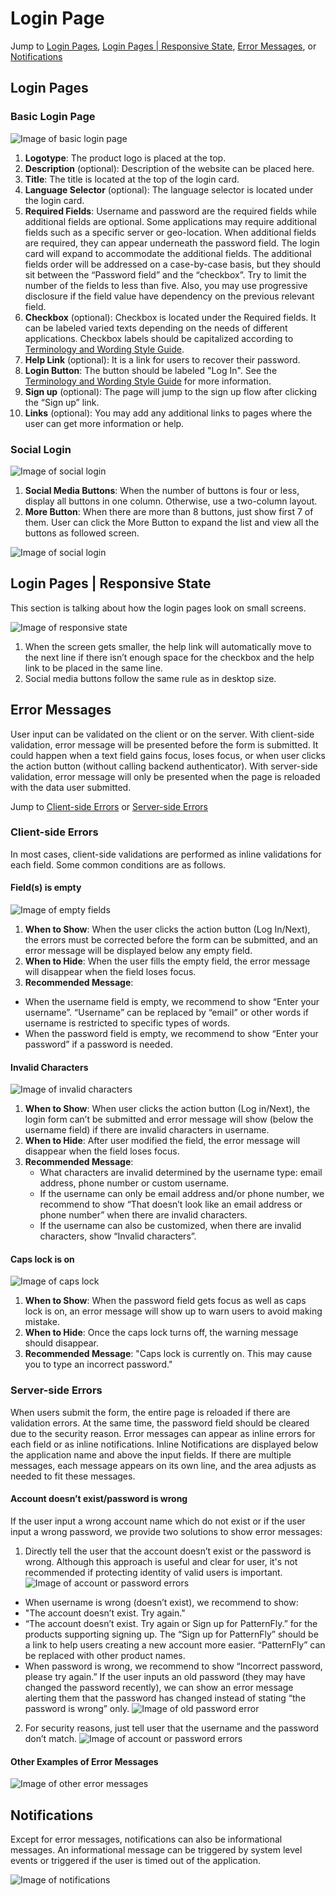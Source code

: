 # Login Page

Jump to [Login Pages](#login-pages), [Login Pages | Responsive State](#login-pages--responsive-state), [Error Messages](#error-messages), or [Notifications](#notifications)

## Login Pages

### Basic Login Page
![Image of basic login page](img/login-page-1.png)
1. **Logotype**: The product logo is placed at the top.
2. **Description** (optional): Description of the website can be placed here.
3. **Title**: The title is located at the top of the login card.
4. **Language Selector** (optional): The language selector is located under the login card.
5. **Required Fields**: Username and password are the required fields while additional fields are optional. Some applications may require additional fields such as a specific server or geo-location. When additional fields are required, they can appear underneath the password field. The login card will expand to accommodate the additional fields.
The additional fields order will be addressed on a case-by-case basis, but they should sit between the “Password field” and the “checkbox”. Try to limit the number of the fields to less than five. Also, you may use progressive disclosure if the field value have dependency on the previous relevant field.
6.  **Checkbox** (optional): Checkbox is located under the Required fields. It can be labeled varied texts depending on the needs of different applications. Checkbox labels should be capitalized according to [Terminology and Wording Style Guide](http://www.patternfly.org/styles/terminology-and-wording/).
7. **Help Link** (optional): It is a link for users to recover their password.
8. **Login Button**: The button should be labeled "Log In". See the [Terminology and Wording Style Guide](http://www.patternfly.org/styles/terminology-and-wording/) for more information.
9. **Sign up** (optional): The page will jump to the sign up flow after clicking the “Sign up” link.
10. **Links** (optional): You may add any additional links to pages where the user can get more information or help.

### Social Login
![Image of social login](img/login-page-4.png)
1. **Social Media Buttons**: When the number of buttons is four or less, display all buttons in one column. Otherwise, use a two-column layout.
2. **More Button**: When there are more than 8 buttons, just show first 7 of them. User can click the More Button to expand the list and view all the buttons as followed screen.

![Image of social login](img/login-page-5.png)

## Login Pages | Responsive State
This section is talking about how the login pages look on small screens.

![Image of responsive state](img/responsive.png)
1. When the screen gets smaller, the help link will automatically move to the next line if there isn’t enough space for the checkbox and the help link to be placed in the same line.
2. Social media buttons follow the same rule as in desktop size.

## Error Messages
User input can be validated on the client or on the server. With client-side validation, error message will be presented before the form is submitted. It could happen when a text field gains focus, loses focus, or when user clicks the action button (without calling backend authenticator). With server-side validation, error message will only be presented when the page is reloaded with the data user submitted.

Jump to [Client-side Errors](#client-side-errors) or [Server-side Errors](#server-side-errors)

### Client-side Errors
In most cases, client-side validations are performed as inline validations for each field. Some common conditions are as follows.

#### Field(s) is empty
![Image of empty fields](img/Message-1.png)
1. **When to Show**: When the user clicks the action button (Log In/Next), the errors must be corrected before the form can be submitted, and an error message will be displayed below any empty field.
2. **When to Hide**: When the user fills the empty field, the error message will disappear when the field loses focus.
3. **Recommended Message**:
  - When the username field is empty, we recommend to show “Enter your username”. “Username” can be replaced by “email” or other words if username is restricted to specific types of words.
  - When the password field is empty, we recommend to show “Enter your password” if a password is needed.

#### Invalid Characters
![Image of invalid characters](img/Message-2.png)
1. **When to Show**: When user clicks the action button (Log in/Next), the login form can’t be submitted and error message will show (below the username field) if there are invalid characters in username.
2. **When to Hide**: After user modified the field, the error message will disappear when the field loses focus.
3. **Recommended Message**:
	- What characters are invalid determined by the username type: email address, phone number or custom username.
	- If the username can only be email address and/or phone number, we recommend to show “That doesn’t look like an email address or phone number” when there are invalid characters.
	- If the username can also be customized, when there are invalid characters, show “Invalid characters”.

#### Caps lock is on
![Image of caps lock](img/Message-3.png)
1. **When to Show**: When the password field gets focus as well as caps lock is on, an error message will show up to warn users to avoid making mistake.
2. **When to Hide**: Once the caps lock turns off, the warning message should disappear.
3. **Recommended Message**: "Caps lock is currently on. This may cause you to type an incorrect password."

### Server-side Errors
When users submit the form, the entire page is reloaded if there are validation errors. At the same time, the password field should be cleared due to the security reason. Error messages can appear as inline errors for each field or as inline notifications. Inline Notifications are displayed below the application name and above the input fields. If there are multiple messages, each message appears on its own line, and the area adjusts as needed to fit these messages.

#### Account doesn’t exist/password is wrong
If the user input a wrong account name which do not exist or if the user input a wrong password, we provide two solutions to show error messages:

1. Directly tell the user that the account doesn’t exist or the password is wrong. Although this approach is useful and clear for user, it's not recommended if protecting identity of valid users is important.
![Image of account or password errors](img/server-1.png)
 - When username is wrong (doesn’t exist), we recommend to show:
  - "The account doesn’t exist. Try again."
  - “The account doesn’t exist. Try again or Sign up for PatternFly.” for the products supporting signing up. The “Sign up for PatternFly” should be a link to help users creating a new account more easier. “PatternFly” can be replaced with other product names.
 - When password is wrong, we recommend to show “Incorrect password, please try again.” If the user inputs an old password (they may have changed the password recently), we can show an error message alerting them that the password has changed instead of stating “the password is wrong” only.
 ![Image of old password error](img/Server-3.png)

2. For security reasons, just tell user that the username and the password don’t match.
![Image of account or password errors](img/Server-2.png)

#### Other Examples of Error Messages
![Image of other error messages](img/Server-4.png)

## Notifications
Except for error messages, notifications can also be informational messages. An informational message can be triggered by system level events or triggered if the user is timed out of the application.

![Image of notifications](img/Notification.png)

